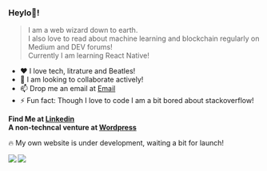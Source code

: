 ### Heylo👋!

> I am a web wizard down to earth. <br>
> I also love to read about machine learning and blockchain regularly on Medium and DEV forums! <br>
> Currently I am learning React Native!

* :heart: I love tech, litrature and Beatles!  
* 👯 I am looking to collaborate actively!
* 📫 Drop me an email at [Email](subhrakanti.dasgupta@gmail.com)
* ⚡ Fun fact: Though I love to code I am a bit bored about stackoverflow!

**Find Me at [Linkedin](https://www.linkedin.com/in/dasgupta002/) </br>
A non-techncal venture at [Wordpress](https://ashadeofmythoughts.wordpress.com/)**

:fire: My own website is under development, waiting a bit for launch!

<img align = "left" 
     src = "https://github-readme-stats.vercel.app/api?username=dasgupta002&show_icons=true&include_all_commits=true&theme=material-palenight" />

<img align = "left" 
     src = "https://github-readme-stats.vercel.app/api/top-langs/?username=dasgupta002&layout=compact&theme=material-palenight" />
